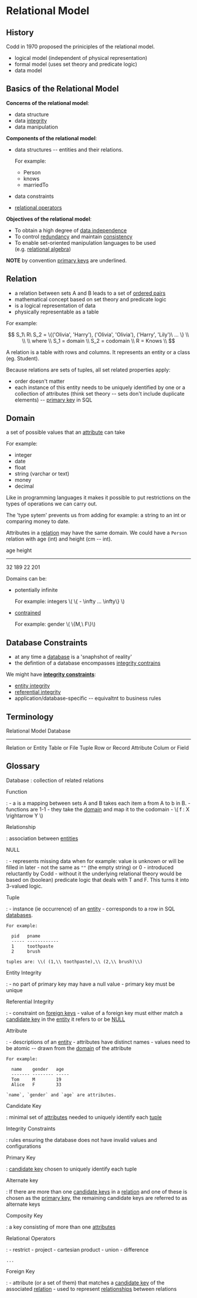 # Relational Model

## History

Codd in 1970 proposed the priniciples of the relational model.

-   logical model (independent of physical representation)
-   formal model (uses set theory and predicate logic)
-   data model

## Basics of the Relational Model

**Concerns of the relational model**:

-   data structure
-   data [integrity](#integrity-constraints)
-   data manipulation

**Components of the relational model**:

-   data structures -- entities and their relations.

    For example:

    -   Person
    -   knows
    -   marriedTo

-   data constraints
-   [relational operators](#relational-operators)

**Objectives of the relational model**:

-   To obtain a high degree of [data independence](#data-independence)
-   To control [redundancy](#redundancy) and maintain
    [consistency](#consistency)
-   To enable set-oriented manipulation languages to be used (e.g. [relational
    algebra](#relational-algebra))

**NOTE** by convention [primary keys](#primary-keys) are underlined.

## Relation

-   a relation between sets A and B leads to a set of [ordered pairs](#tuple)
-   mathematical concept based on set theory and predicate logic
-   is a logical representation of data
-   physically representable as a table

For example:

$$
    S_1\ R\ S_2 = \{('Olivia', 'Harry'), ('Olivia', 'Olivia'), ('Harry', 'Lily')\ ... \}
    \\ \\ \\
    where
    \\
    S_1 = domain \\
    S_2 = codomain \\
    R = Knows \\
$$

A relation is a table with rows and columns. It represents an entity or a class
(eg. Student).

Because relations are sets of tuples, all set related properties apply:

-   order doesn't matter
-   each instance of this entity needs to be uniquely identified by one or a
    collection of attributes (think set theory -- sets don't include duplicate
    elements) -- [primary key](#primary-key) in SQL

## Domain

a set of possible values that an [attribute](#attribute) can take

For example:

-   integer
-   date
-   float
-   string (varchar or text)
-   money
-   decimal

Like in programming languages it makes it possible to put restrictions on the
types of operations we can carry out.

The 'type sytem' prevents us from adding for example: a string to an int or
comparing money to date.

Attributes in a [relation](#relation) may have the same domain. We could have a
`Person` relation with age (int) and height (cm -- int).

  age   height
  ----- --------
  32    189
  22    201

Domains can be:

-   potentially infinite

    For example: integers \\( \\{ - \\infty ... \\infty\\} \\)

-   [contrained](#integrity-constraints)

    For example: gender \\( \\{M,\\ F\\}\\)

## Database Constraints

-   at any time a [database](#database) is a 'snaphshot of reality'
-   the defintion of a database encompasses [integrity
    contrains](#entity-integrity)

We might have [**integrity constraints**](#integrity-constraints):

-   [entity integrity](#entity-integrity)
-   [referential integrity](#referential-integrity)
-   application/database-specific -- equivaltnt to business rules

## Terminology

  Relational Model     Database
  -------------------- ----------------
  Relation or Entity   Table or File
  Tuple                Row or Record
  Attribute            Colum or Field

## Glossary

Database
:   collection of related relations

Function

:   -   a is a mapping between sets A and B takes each item a from A to b in B.
    -   functions are 1-1
    -   they take the [domain](#domain) and map it to the codomain
    -   \\( f : X \\rightarrow Y \\)

Relationship

:   association between [entities](#relation)

NULL

:   -   represents missing data when for example: value is unknown or will be
        filled in later
    -   not the same as `""` (the empty string) or 0
    -   introduced reluctantly by Codd
    -   without it the underlying relational theory would be based on (boolean)
        predicate logic that deals with T and F. This turns it into 3-valued
        logic.

Tuple

:   -   instance (ie occurrence) of an [entity](#relation)
    -   corresponds to a row in SQL [databases](#database).

    For example:

      pid   pname
      ----- ------------
      1     toothpaste
      2     brush

    tuples are: \\( (1,\\ toothpaste),\\ (2,\\ brush)\\)

Entity Integrity

:   -   no part of primary key may have a null value
    -   primary key must be unique

Referential Integrity

:   -   constraint on [foreign keys](#foreign-key)
    -   value of a foreign key must either match a [candidate
        key](#candidate-key) in the [entity](#entity) it refers to or be
        [NULL](#null)

Attribute

:   -   descriptions of an [entity](#relation)
    -   attributes have distinct names
    -   values need to be atomic -- drawn from the [domain](#domain) of the
        attribute

    For example:

      name    gender   age
      ------- -------- -----
      Tom     M        19
      Alice   F        33

    `name`, `gender` and `age` are attributes.

Candidate Key

:   minimal set of [attributes](#attribute) needed to uniquely identify each
    [tuple](#tuple)

Integrity Constraints

:   rules ensuring the database does not have invalid values and configurations

Primary Key

:   [candidate key](#candidate-key) chosen to uniquely identify each tuple

Alternate key

:   If there are more than one [candidate keys](#candidate-key) in a
    [relation](#relation) and one of these is chosen as the [primary
    key](#primary-key), the remaining candidate keys are referred to as
    alternate keys

Composity Key

:   a key consisting of more than one [attributes](#attribute)

Relational Operators

:   -   restrict
    -   project
    -   cartesian product
    -   union
    -   difference

    ...

Foreign Key

:   -   attribute (or a set of them) that matches a [candidate
        key](#candidate-key) of the associated [relation](#relation)
    -   used to represent [relationships](#relationship) between relations
